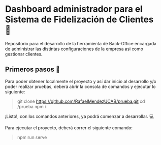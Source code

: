 # Dashboard administrador para el Sistema de Fidelización de Clientes :busts_in_silhouette: 

Repositorio para el desarrollo de la herramienta de Back-Office encargada de administrar las distintas configuraciones
de la empresa asi como gestionar clientes.

## Primeros pasos :running:

Para poder obtener localmente el proyecto y así dar inicio al desarrollo y/o poder realizar pruebas, deberá abrir la consola de comandos
y ejecutar lo siguiente:
    
> git clone https://github.com/RafaelMendezUCAB/prueba.git
> cd /prueba
> npm i

¡Listo!, con los comandos anteriores, ya podrá comenzar a desarrollar. :computer:

Para ejecutar el proyecto, deberá correr el siguiente comando: 

> npm run serve